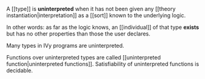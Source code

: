 A [[type]] is **uninterpreted** when it has not been given any [[theory instantiation|interpretation]] as a [[sort]] known to the underlying logic.

In other words: as far as the logic knows, an [[individual]] of that type **exists** but has no other properties than those the user declares.

Many types in IVy programs are uninterpreted.

Functions over uninterpreted types are called [[uninterpreted function|uninterpreted functions]]. Satisfiability of uninterpreted functions is decidable.

